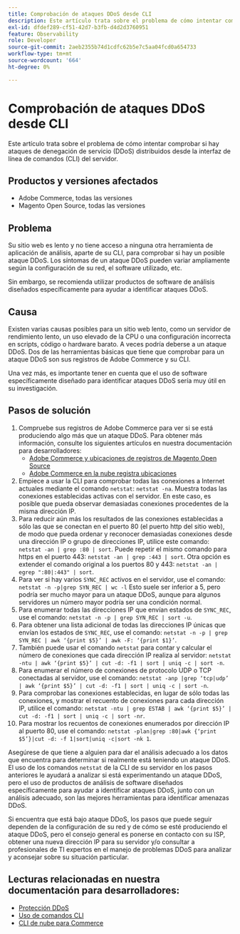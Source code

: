 ```yaml
---
title: Comprobación de ataques DDoS desde CLI
description: Este artículo trata sobre el problema de cómo intentar comprobar si hay ataques de denegación de servicio (DDoS) distribuidos desde la interfaz de línea de comandos (CLI) del servidor.
exl-id: dfdef289-cf51-42d7-b3fb-d4d2d3760951
feature: Observability
role: Developer
source-git-commit: 2aeb2355b74d1cdfc62b5e7c5aa04fcd0a654733
workflow-type: tm+mt
source-wordcount: '664'
ht-degree: 0%

---
```


# Comprobación de ataques DDoS desde CLI

Este artículo trata sobre el problema de cómo intentar comprobar si hay ataques de denegación de servicio (DDoS) distribuidos desde la interfaz de línea de comandos (CLI) del servidor.

## Productos y versiones afectados

* Adobe Commerce, todas las versiones
* Magento Open Source, todas las versiones

## Problema

Su sitio web es lento y no tiene acceso a ninguna otra herramienta de aplicación de análisis, aparte de su CLI, para comprobar si hay un posible ataque DDoS. Los síntomas de un ataque DDoS pueden variar ampliamente según la configuración de su red, el software utilizado, etc.

Sin embargo, se recomienda utilizar productos de software de análisis diseñados específicamente para ayudar a identificar ataques DDoS.

## Causa

Existen varias causas posibles para un sitio web lento, como un servidor de rendimiento lento, un uso elevado de la CPU o una configuración incorrecta en scripts, código o hardware barato. A veces podría deberse a un ataque DDoS. Dos de las herramientas básicas que tiene que comprobar para un ataque DDoS son sus registros de Adobe Commerce y su CLI.

Una vez más, es importante tener en cuenta que el uso de software específicamente diseñado para identificar ataques DDoS sería muy útil en su investigación.

## Pasos de solución

1. Compruebe sus registros de Adobe Commerce para ver si se está produciendo algo más que un ataque DDoS. Para obtener más información, consulte los siguientes artículos en nuestra documentación para desarrolladores:
   * [Adobe Commerce y ubicaciones de registros de Magento Open Source](https://experienceleague.adobe.com/en/docs/commerce-operations/configuration-guide/cli/enable-logging)
   * [Adobe Commerce en la nube registra ubicaciones](https://experienceleague.adobe.com/en/docs/commerce-cloud-service/user-guide/develop/test/log-locations)
1. Empiece a usar la CLI para comprobar todas las conexiones a Internet actuales mediante el comando `netstat`: `netstat -na`. Muestra todas las conexiones establecidas activas con el servidor. En este caso, es posible que pueda observar demasiadas conexiones procedentes de la misma dirección IP.
1. Para reducir aún más los resultados de las conexiones establecidas a sólo las que se conectan en el puerto 80 (el puerto http del sitio web), de modo que pueda ordenar y reconocer demasiadas conexiones desde una dirección IP o grupo de direcciones IP, utilice este comando: `netstat -an | grep :80 | sort`. Puede repetir el mismo comando para https en el puerto 443: `netstat -an | grep :443 | sort`. Otra opción es extender el comando original a los puertos 80 y 443: `netstat -an | egrep ":80|:443" | sort`.
1. Para ver si hay varios `SYNC_REC` activos en el servidor, use el comando:     `netstat -n -p|grep SYN_REC | wc -l`     Esto suele ser inferior a 5, pero podría ser mucho mayor para un ataque DDoS, aunque para algunos servidores un número mayor podría ser una condición normal.
1. Para enumerar todas las direcciones IP que envían estados de `SYNC_REC`, use el comando: `netstat -n -p | grep SYN_REC | sort -u`.
1. Para obtener una lista adicional de todas las direcciones IP únicas que envían los estados de `SYNC_REC`, use el comando: `netstat -n -p | grep SYN_REC | awk ‘{print $5}’ | awk -F: ‘{print $1}’`.
1. También puede usar el comando `netstat` para contar y calcular el número de conexiones que cada dirección IP realiza al servidor: `netstat -ntu | awk ‘{print $5}’ | cut -d: -f1 | sort | uniq -c | sort -n`.
1. Para enumerar el número de conexiones de protocolo UDP o TCP conectadas al servidor, use el comando: `netstat -anp |grep ‘tcp|udp’ | awk ‘{print $5}’ | cut -d: -f1 | sort | uniq -c | sort -n`.
1. Para comprobar las conexiones establecidas, en lugar de sólo todas las conexiones, y mostrar el recuento de conexiones para cada dirección IP, utilice el comando: `netstat -ntu | grep ESTAB | awk ‘{print $5}’ | cut -d: -f1 | sort | uniq -c | sort -nr`.
1. Para mostrar los recuentos de conexiones enumerados por dirección IP al puerto 80, use el comando: `netstat -plan|grep :80|awk {‘print $5’}|cut -d: -f 1|sort|uniq -c|sort -nk 1`.

Asegúrese de que tiene a alguien para dar el análisis adecuado a los datos que encuentra para determinar si realmente está teniendo un ataque DDoS. El uso de los comandos `netstat` de la CLI de su servidor en los pasos anteriores le ayudará a analizar si está experimentando un ataque DDoS, pero el uso de productos de análisis de software diseñados específicamente para ayudar a identificar ataques DDoS, junto con un análisis adecuado, son las mejores herramientas para identificar amenazas DDoS.

Si encuentra que está bajo ataque DDoS, los pasos que puede seguir dependen de la configuración de su red y de cómo se esté produciendo el ataque DDoS, pero el consejo general es ponerse en contacto con su ISP, obtener una nueva dirección IP para su servidor y/o consultar a profesionales de TI expertos en el manejo de problemas DDoS para analizar y aconsejar sobre su situación particular.

## Lecturas relacionadas en nuestra documentación para desarrolladores:

* [Protección DDoS](https://experienceleague.adobe.com/en/docs/commerce-cloud-service/user-guide/cdn/fastly#ddos-protection)
* [Uso de comandos CLI](https://experienceleague.adobe.com/en/docs/commerce-operations/configuration-guide/deployment/examples/example-using-cli)
* [CLI de nube para Commerce](https://experienceleague.adobe.com/en/docs/commerce-cloud-service/user-guide/dev-tools/cloud-cli/cloud-cli-overview)
